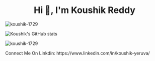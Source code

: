 <h1 align="center">Hi 👋, I'm Koushik Reddy</h1>


<p align="left"> <img src="https://komarev.com/ghpvc/?username=koushik-1729&label=Profile%20views&color=0e75b6&style=flat" alt="koushik-1729" /> </p>



![Koushik's GitHub stats](https://github-readme-stats.vercel.app/api?username=koushik-1729)
<p><img align="center" src="https://github-readme-streak-stats.herokuapp.com/?user=koushik-1729&" alt="koushik-1729" /></p>
Connect Me On Linkdin: https://www.linkedin.com/in/koushik-yeruva/
